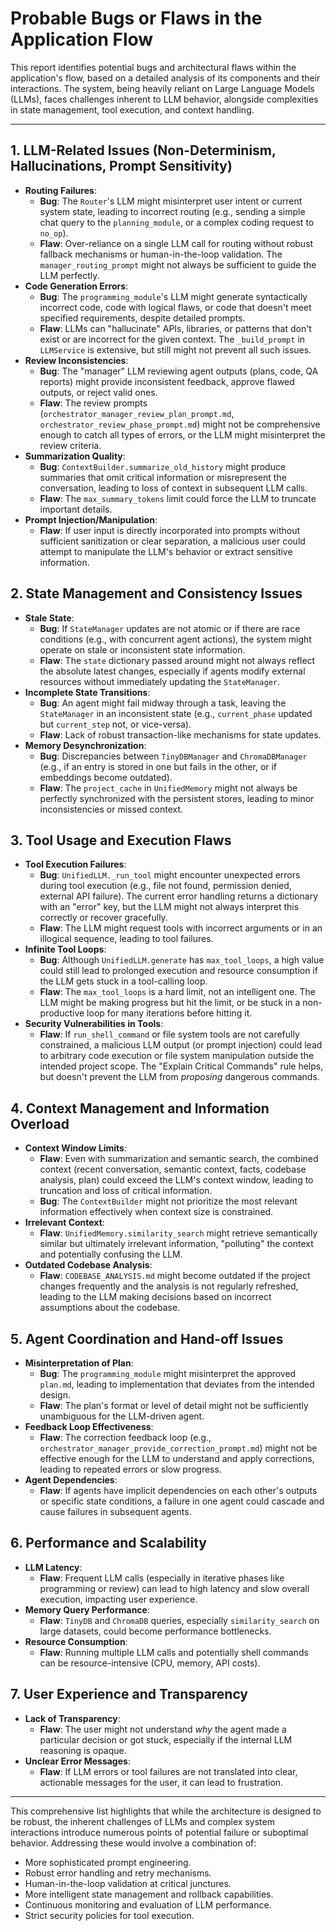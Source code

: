 # Probable Bugs or Flaws in the Application Flow

This report identifies potential bugs and architectural flaws within the application's flow, based on a detailed analysis of its components and their interactions. The system, being heavily reliant on Large Language Models (LLMs), faces challenges inherent to LLM behavior, alongside complexities in state management, tool execution, and context handling.

---

## 1. LLM-Related Issues (Non-Determinism, Hallucinations, Prompt Sensitivity)

*   **Routing Failures**:
    *   **Bug**: The `Router`'s LLM might misinterpret user intent or current system state, leading to incorrect routing (e.g., sending a simple chat query to the `planning_module`, or a complex coding request to `no_op`).
    *   **Flaw**: Over-reliance on a single LLM call for routing without robust fallback mechanisms or human-in-the-loop validation. The `manager_routing_prompt` might not always be sufficient to guide the LLM perfectly.
*   **Code Generation Errors**:
    *   **Bug**: The `programming_module`'s LLM might generate syntactically incorrect code, code with logical flaws, or code that doesn't meet specified requirements, despite detailed prompts.
    *   **Flaw**: LLMs can "hallucinate" APIs, libraries, or patterns that don't exist or are incorrect for the given context. The `_build_prompt` in `LLMService` is extensive, but still might not prevent all such issues.
*   **Review Inconsistencies**:
    *   **Bug**: The "manager" LLM reviewing agent outputs (plans, code, QA reports) might provide inconsistent feedback, approve flawed outputs, or reject valid ones.
    *   **Flaw**: The review prompts (`orchestrator_manager_review_plan_prompt.md`, `orchestrator_review_phase_prompt.md`) might not be comprehensive enough to catch all types of errors, or the LLM might misinterpret the review criteria.
*   **Summarization Quality**:
    *   **Bug**: `ContextBuilder.summarize_old_history` might produce summaries that omit critical information or misrepresent the conversation, leading to loss of context in subsequent LLM calls.
    *   **Flaw**: The `max_summary_tokens` limit could force the LLM to truncate important details.
*   **Prompt Injection/Manipulation**:
    *   **Flaw**: If user input is directly incorporated into prompts without sufficient sanitization or clear separation, a malicious user could attempt to manipulate the LLM's behavior or extract sensitive information.

## 2. State Management and Consistency Issues

*   **Stale State**:
    *   **Bug**: If `StateManager` updates are not atomic or if there are race conditions (e.g., with concurrent agent actions), the system might operate on stale or inconsistent state information.
    *   **Flaw**: The `state` dictionary passed around might not always reflect the absolute latest changes, especially if agents modify external resources without immediately updating the `StateManager`.
*   **Incomplete State Transitions**:
    *   **Bug**: An agent might fail midway through a task, leaving the `StateManager` in an inconsistent state (e.g., `current_phase` updated but `current_step` not, or vice-versa).
    *   **Flaw**: Lack of robust transaction-like mechanisms for state updates.
*   **Memory Desynchronization**:
    *   **Bug**: Discrepancies between `TinyDBManager` and `ChromaDBManager` (e.g., if an entry is stored in one but fails in the other, or if embeddings become outdated).
    *   **Flaw**: The `project_cache` in `UnifiedMemory` might not always be perfectly synchronized with the persistent stores, leading to minor inconsistencies or missed context.

## 3. Tool Usage and Execution Flaws

*   **Tool Execution Failures**:
    *   **Bug**: `UnifiedLLM._run_tool` might encounter unexpected errors during tool execution (e.g., file not found, permission denied, external API failure). The current error handling returns a dictionary with an "error" key, but the LLM might not always interpret this correctly or recover gracefully.
    *   **Flaw**: The LLM might request tools with incorrect arguments or in an illogical sequence, leading to tool failures.
*   **Infinite Tool Loops**:
    *   **Bug**: Although `UnifiedLLM.generate` has `max_tool_loops`, a high value could still lead to prolonged execution and resource consumption if the LLM gets stuck in a tool-calling loop.
    *   **Flaw**: The `max_tool_loops` is a hard limit, not an intelligent one. The LLM might be making progress but hit the limit, or be stuck in a non-productive loop for many iterations before hitting it.
*   **Security Vulnerabilities in Tools**:
    *   **Flaw**: If `run_shell_command` or file system tools are not carefully constrained, a malicious LLM output (or prompt injection) could lead to arbitrary code execution or file system manipulation outside the intended project scope. The "Explain Critical Commands" rule helps, but doesn't prevent the LLM from *proposing* dangerous commands.

## 4. Context Management and Information Overload

*   **Context Window Limits**:
    *   **Flaw**: Even with summarization and semantic search, the combined context (recent conversation, semantic context, facts, codebase analysis, plan) could exceed the LLM's context window, leading to truncation and loss of critical information.
    *   **Bug**: The `ContextBuilder` might not prioritize the most relevant information effectively when context size is constrained.
*   **Irrelevant Context**:
    *   **Flaw**: `UnifiedMemory.similarity_search` might retrieve semantically similar but ultimately irrelevant information, "polluting" the context and potentially confusing the LLM.
*   **Outdated Codebase Analysis**:
    *   **Flaw**: `CODEBASE_ANALYSIS.md` might become outdated if the project changes frequently and the analysis is not regularly refreshed, leading to the LLM making decisions based on incorrect assumptions about the codebase.

## 5. Agent Coordination and Hand-off Issues

*   **Misinterpretation of Plan**:
    *   **Bug**: The `programming_module` might misinterpret the approved `plan.md`, leading to implementation that deviates from the intended design.
    *   **Flaw**: The plan's format or level of detail might not be sufficiently unambiguous for the LLM-driven agent.
*   **Feedback Loop Effectiveness**:
    *   **Flaw**: The correction feedback loop (e.g., `orchestrator_manager_provide_correction_prompt.md`) might not be effective enough for the LLM to understand and apply corrections, leading to repeated errors or slow progress.
*   **Agent Dependencies**:
    *   **Flaw**: If agents have implicit dependencies on each other's outputs or specific state conditions, a failure in one agent could cascade and cause failures in subsequent agents.

## 6. Performance and Scalability

*   **LLM Latency**:
    *   **Flaw**: Frequent LLM calls (especially in iterative phases like programming or review) can lead to high latency and slow overall execution, impacting user experience.
*   **Memory Query Performance**:
    *   **Flaw**: `TinyDB` and `ChromaDB` queries, especially `similarity_search` on large datasets, could become performance bottlenecks.
*   **Resource Consumption**:
    *   **Flaw**: Running multiple LLM calls and potentially shell commands can be resource-intensive (CPU, memory, API costs).

## 7. User Experience and Transparency

*   **Lack of Transparency**:
    *   **Flaw**: The user might not understand *why* the agent made a particular decision or got stuck, especially if the internal LLM reasoning is opaque.
*   **Unclear Error Messages**:
    *   **Flaw**: If LLM errors or tool failures are not translated into clear, actionable messages for the user, it can lead to frustration.

---

This comprehensive list highlights that while the architecture is designed to be robust, the inherent challenges of LLMs and complex system interactions introduce numerous points of potential failure or suboptimal behavior. Addressing these would involve a combination of:
*   More sophisticated prompt engineering.
*   Robust error handling and retry mechanisms.
*   Human-in-the-loop validation at critical junctures.
*   More intelligent state management and rollback capabilities.
*   Continuous monitoring and evaluation of LLM performance.
*   Strict security policies for tool execution.
